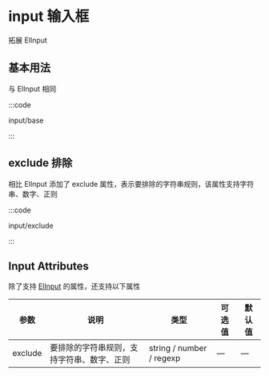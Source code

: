 # input 输入框

拓展 ElInput

## 基本用法

与 ElInput 相同

:::code

input/base

:::

## exclude 排除

相比 ElInput 添加了 exclude 属性，表示要排除的字符串规则，该属性支持字符串、数字、正则

:::code

input/exclude

:::

## Input Attributes

除了支持 [ElInput](https://element.eleme.io/#/zh-CN/component/input#input-attributes) 的属性，还支持以下属性

| 参数    | 说明                                       | 类型                     | 可选值 | 默认值 |
| ------- | ------------------------------------------ | ------------------------ | ------ | ------ |
| exclude | 要排除的字符串规则，支持字符串、数字、正则 | string / number / regexp | —      | —      |

<script lang="ts">
export default {
  name: 'EInputDemo'
}
</script>

<script setup lang="ts">
import InputBase from 'docs/demo/input/base.vue'
import InputExclude from 'docs/demo/input/exclude.vue'
</script>

<style>
.demo-input .el-input {
  max-width: 180px;
  margin-right: 20px;
}
</style>
